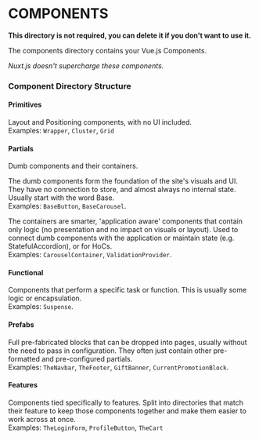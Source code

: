 # COMPONENTS

**This directory is not required, you can delete it if you don't want to use it.**

The components directory contains your Vue.js Components.

_Nuxt.js doesn't supercharge these components._

### Component Directory Structure
#### Primitives
Layout and Positioning components, with no UI included.  
Examples: `Wrapper`, `Cluster`, `Grid`

#### Partials
Dumb components and their containers.

The dumb components form the foundation of the site's visuals and UI. They have no connection to store, and almost 
always no internal state. Usually start with the word Base.  
Examples: `BaseButton`, `BaseCarousel`.

The containers are smarter, 'application aware' components that contain only logic (no presentation and no impact on
visuals or layout). Used to connect dumb components with the application or maintain state (e.g. StatefulAccordion), or for HoCs.  
Examples: `CarouselContainer`,  `ValidationProvider`.

#### Functional
Components that perform a specific task or function. This is usually some logic or encapsulation.  
Examples: `Suspense`.

#### Prefabs
Full pre-fabricated blocks that can be dropped into pages, usually without the need to pass in configuration.
They often just contain other pre-formatted and pre-configured partials.     
Examples: `TheNavbar`, `TheFooter`, `GiftBanner`, `CurrentPromotionBlock`.

#### Features
Components tied specifically to features. Split into directories that match their feature to keep those components 
together and make them easier to work across at once.  
Examples: `TheLoginForm`, `ProfileButton`, `TheCart`
